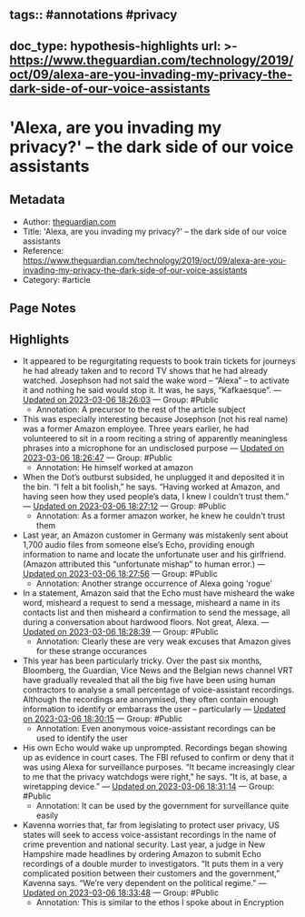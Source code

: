 tags:: #annotations #privacy
---
doc_type: hypothesis-highlights
url: >-
  https://www.theguardian.com/technology/2019/oct/09/alexa-are-you-invading-my-privacy-the-dark-side-of-our-voice-assistants
---

# 'Alexa, are you invading my privacy?' – the dark side of our voice assistants

## Metadata
- Author: [theguardian.com]()
- Title: 'Alexa, are you invading my privacy?' – the dark side of our voice assistants
- Reference: https://www.theguardian.com/technology/2019/oct/09/alexa-are-you-invading-my-privacy-the-dark-side-of-our-voice-assistants
- Category: #article

## Page Notes
## Highlights
- It appeared to be regurgitating requests to book train tickets for journeys he had already taken and to record TV shows that he had already watched. Josephson had not said the wake word – “Alexa” – to activate it and nothing he said would stop it. It was, he says, “Kafkaesque”. — [Updated on 2023-03-06 18:26:03](https://hyp.is/QxCgbLx2Ee2KcvOd96zMZg/www.theguardian.com/technology/2019/oct/09/alexa-are-you-invading-my-privacy-the-dark-side-of-our-voice-assistants) — Group: #Public
    - Annotation: A precursor to the rest of the article subject
- This was especially interesting because Josephson (not his real name) was a former Amazon employee. Three years earlier, he had volunteered to sit in a room reciting a string of apparently meaningless phrases into a microphone for an undisclosed purpose — [Updated on 2023-03-06 18:26:47](https://hyp.is/XSK0kLx2Ee2qBvcINiz2tg/www.theguardian.com/technology/2019/oct/09/alexa-are-you-invading-my-privacy-the-dark-side-of-our-voice-assistants) — Group: #Public
    - Annotation: He himself worked at amazon
- When the Dot’s outburst subsided, he unplugged it and deposited it in the bin. “I felt a bit foolish,” he says. “Having worked at Amazon, and having seen how they used people’s data, I knew I couldn’t trust them.” — [Updated on 2023-03-06 18:27:12](https://hyp.is/bCXZIrx2Ee2XhR-3s1rpBA/www.theguardian.com/technology/2019/oct/09/alexa-are-you-invading-my-privacy-the-dark-side-of-our-voice-assistants) — Group: #Public
    - Annotation: As a former amazon worker, he knew he couldn't trust them
- Last year, an Amazon customer in Germany was mistakenly sent about 1,700 audio files from someone else’s Echo, providing enough information to name and locate the unfortunate user and his girlfriend. (Amazon attributed this “unfortunate mishap” to human error.) — [Updated on 2023-03-06 18:27:56](https://hyp.is/hl_vJrx2Ee2vJ__rNeTj9Q/www.theguardian.com/technology/2019/oct/09/alexa-are-you-invading-my-privacy-the-dark-side-of-our-voice-assistants) — Group: #Public
    - Annotation: Another strange occurrence of Alexa going 'rogue'
- In a statement, Amazon said that the Echo must have misheard the wake word, misheard a request to send a message, misheard a name in its contacts list and then misheard a confirmation to send the message, all during a conversation about hardwood floors. Not great, Alexa. — [Updated on 2023-03-06 18:28:39](https://hyp.is/oBNC7Lx2Ee2uOrddKLDZdg/www.theguardian.com/technology/2019/oct/09/alexa-are-you-invading-my-privacy-the-dark-side-of-our-voice-assistants) — Group: #Public
    - Annotation: Clearly these are very weak excuses that Amazon gives for these strange occurances
- This year has been particularly tricky. Over the past six months, Bloomberg, the Guardian, Vice News and the Belgian news channel VRT have gradually revealed that all the big five have been using human contractors to analyse a small percentage of voice-assistant recordings. Although the recordings are anonymised, they often contain enough information to identify or embarrass the user – particularly — [Updated on 2023-03-06 18:30:15](https://hyp.is/2P6ZHLx2Ee2ak-dgi1eb-w/www.theguardian.com/technology/2019/oct/09/alexa-are-you-invading-my-privacy-the-dark-side-of-our-voice-assistants) — Group: #Public
    - Annotation: Even anonymous voice-assistant recordings can be used to identify the user
- His own Echo would wake up unprompted. Recordings began showing up as evidence in court cases. The FBI refused to confirm or deny that it was using Alexa for surveillance purposes. “It became increasingly clear to me that the privacy watchdogs were right,” he says. “It is, at base, a wiretapping device.” — [Updated on 2023-03-06 18:31:14](https://hyp.is/_Few2Lx2Ee2uyZefB9OvXQ/www.theguardian.com/technology/2019/oct/09/alexa-are-you-invading-my-privacy-the-dark-side-of-our-voice-assistants) — Group: #Public
    - Annotation: It can be used by the government for surveillance quite easily
- Kavenna worries that, far from legislating to protect user privacy, US states will seek to access voice-assistant recordings in the name of crime prevention and national security. Last year, a judge in New Hampshire made headlines by ordering Amazon to submit Echo recordings of a double murder to investigators. “It puts them in a very complicated position between their customers and the government,” Kavenna says. “We’re very dependent on the political regime.” — [Updated on 2023-03-06 18:33:48](https://hyp.is/WFqcfrx3Ee2_Izvy_bgTIw/www.theguardian.com/technology/2019/oct/09/alexa-are-you-invading-my-privacy-the-dark-side-of-our-voice-assistants) — Group: #Public
    - Annotation: This is similar to the ethos I spoke about in Encryption


